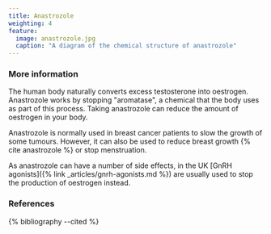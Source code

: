 ```yaml
---
title: Anastrozole
weighting: 4
feature:
  image: anastrozole.jpg
  caption: "A diagram of the chemical structure of anastrozole"
---
```


### More information

The human body naturally converts excess testosterone into oestrogen. Anastrozole works by stopping "aromatase", a chemical that the body uses as part of this process. Taking anastrozole can reduce the amount of oestrogen in your body.

Anastrozole is normally used in breast cancer patients to slow the growth of some tumours. However, it can also be used to reduce breast growth {% cite anastrozole %} or stop menstruation.

As anastrozole can have a number of side effects, in the UK [GnRH agonists]({% link _articles/gnrh-agonists.md %}) are usually used to stop the production of oestrogen instead.

### References

{% bibliography --cited %}
